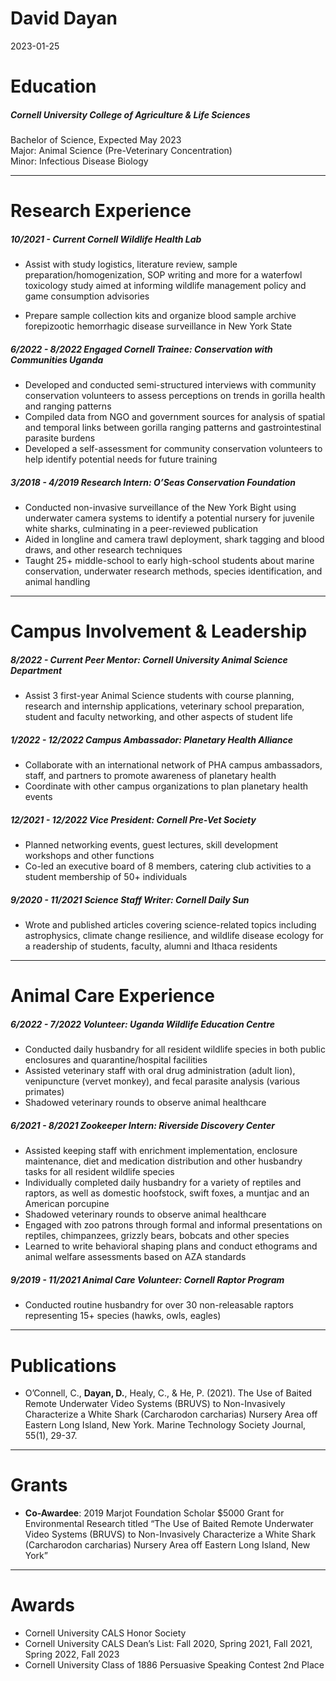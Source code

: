 David Dayan
================
2023-01-25

# Education

##### **Cornell University College of Agriculture & Life Sciences**

Bachelor of Science, Expected May 2023  
Major: Animal Science (Pre-Veterinary Concentration)  
Minor: Infectious Disease Biology

------------------------------------------------------------------------

# Research Experience

##### ***10/2021 - Current*** **Cornell Wildlife Health Lab**

- Assist with study logistics, literature review, sample
  preparation/homogenization, SOP writing and more for a waterfowl
  toxicology study aimed at informing wildlife management policy and
  game consumption advisories

- Prepare sample collection kits and organize blood sample archive
  forepizootic hemorrhagic disease surveillance in New York State

##### ***6/2022 - 8/2022*** **Engaged Cornell Trainee: Conservation with Communities Uganda**

- Developed and conducted semi-structured interviews with community
  conservation volunteers to assess perceptions on trends in gorilla
  health and ranging patterns
- Compiled data from NGO and government sources for analysis of spatial
  and temporal links between gorilla ranging patterns and
  gastrointestinal parasite burdens
- Developed a self-assessment for community conservation volunteers to
  help identify potential needs for future training

##### ***3/2018 - 4/2019*** **Research Intern: O’Seas Conservation Foundation**

- Conducted non-invasive surveillance of the New York Bight using
  underwater camera systems to identify a potential nursery for juvenile
  white sharks, culminating in a peer-reviewed publication
- Aided in longline and camera trawl deployment, shark tagging and blood
  draws, and other research techniques
- Taught 25+ middle-school to early high-school students about marine
  conservation, underwater research methods, species identification, and
  animal handling

------------------------------------------------------------------------

# Campus Involvement & Leadership

##### ***8/2022 - Current*** **Peer Mentor: Cornell University Animal Science Department**

- Assist 3 first-year Animal Science students with course planning,
  research and internship applications, veterinary school preparation,
  student and faculty networking, and other aspects of student life

##### ***1/2022 - 12/2022*** **Campus Ambassador: Planetary Health Alliance**

- Collaborate with an international network of PHA campus ambassadors,
  staff, and partners to promote awareness of planetary health
- Coordinate with other campus organizations to plan planetary health
  events

##### ***12/2021 - 12/2022*** **Vice President: Cornell Pre-Vet Society**

- Planned networking events, guest lectures, skill development workshops
  and other functions
- Co-led an executive board of 8 members, catering club activities to a
  student membership of 50+ individuals

##### ***9/2020 - 11/2021*** **Science Staff Writer: Cornell Daily Sun**

- Wrote and published articles covering science-related topics including
  astrophysics, climate change resilience, and wildlife disease ecology
  for a readership of students, faculty, alumni and Ithaca residents

------------------------------------------------------------------------

# Animal Care Experience

##### ***6/2022 - 7/2022*** **Volunteer: Uganda Wildlife Education Centre**

- Conducted daily husbandry for all resident wildlife species in both
  public enclosures and quarantine/hospital facilities
- Assisted veterinary staff with oral drug administration (adult lion),
  venipuncture (vervet monkey), and fecal parasite analysis (various
  primates)
- Shadowed veterinary rounds to observe animal healthcare

##### ***6/2021 - 8/2021*** **Zookeeper Intern: Riverside Discovery Center**

- Assisted keeping staff with enrichment implementation, enclosure
  maintenance, diet and medication distribution and other husbandry
  tasks for all resident wildlife species
- Individually completed daily husbandry for a variety of reptiles and
  raptors, as well as domestic hoofstock, swift foxes, a muntjac and an
  American porcupine
- Shadowed veterinary rounds to observe animal healthcare
- Engaged with zoo patrons through formal and informal presentations on
  reptiles, chimpanzees, grizzly bears, bobcats and other species
- Learned to write behavioral shaping plans and conduct ethograms and
  animal welfare assessments based on AZA standards

##### ***9/2019 - 11/2021*** **Animal Care Volunteer: Cornell Raptor Program**

- Conducted routine husbandry for over 30 non-releasable raptors
  representing 15+ species (hawks, owls, eagles)

------------------------------------------------------------------------

# Publications

- O’Connell, C., **Dayan, D.**, Healy, C., & He, P. (2021). The Use of
  Baited Remote Underwater Video Systems (BRUVS) to Non-Invasively
  Characterize a White Shark (Carcharodon carcharias) Nursery Area off
  Eastern Long Island, New York. Marine Technology Society Journal,
  55(1), 29-37.

------------------------------------------------------------------------

# Grants

- **Co-Awardee**: 2019 Marjot Foundation Scholar \$5000 Grant for
  Environmental Research titled “The Use of Baited Remote Underwater
  Video Systems (BRUVS) to Non-Invasively Characterize a White Shark
  (Carcharodon carcharias) Nursery Area off Eastern Long Island, New
  York”

------------------------------------------------------------------------

# Awards

- Cornell University CALS Honor Society
- Cornell University CALS Dean’s List: Fall 2020, Spring 2021, Fall
  2021, Spring 2022, Fall 2023
- Cornell University Class of 1886 Persuasive Speaking Contest 2nd Place
